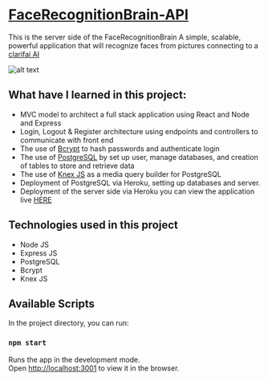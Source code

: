# [FaceRecognitionBrain-API](https://facerecognitionbrain-v1.herokuapp.com/)

This is the server side of the FaceRecognitionBrain A simple, scalable, powerful application that will recognize faces from pictures connecting to a [clarifai AI](https://clarifai.com/)

![alt text](https://github.oFigueroa0710/FaceRcom/FernandecognitionBrain/blob/master/src/resources/screenshots/FaceRecognitionBrain.png)

## What have I learned in this project:

- MVC model to architect a full stack application using React and Node and Express
- Login, Logout & Register architecture using endpoints and controllers to communicate with front end
- The use of [Bcrypt](https://www.npmjs.com/package/bcrypt-nodejs) to hash passwords and authenticate login
- The use of [PostgreSQL](https://www.postgresql.org/) by set up user, manage databases, and creation of tables to store and retrieve data
- The use of [Knex JS](https://knexjs.org/) as a media query builder for PostgreSQL
- Deployment of PostgreSQL via Heroku, setting up databases and server.
- Deployment of the server side via Heroku you can view the application live [HERE](https://facerecognitionbrain-v1.herokuapp.com/)

## Technologies used in this project

- Node JS
- Express JS
- PostgreSQL
- Bcrypt
- Knex JS

## Available Scripts

In the project directory, you can run:

### `npm start`

Runs the app in the development mode.<br>
Open [http://localhost:3001](http://localhost:3001) to view it in the browser.
